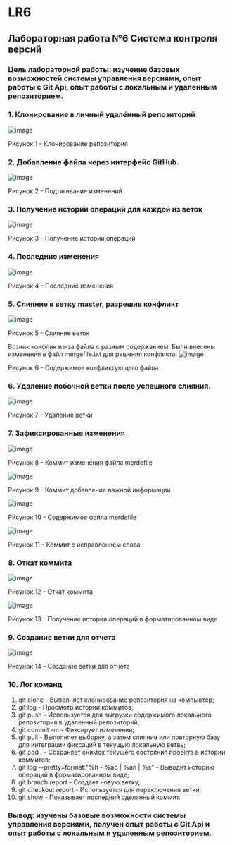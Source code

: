 # LR6
## Лабораторная работа №6 Система контроля версий 
### Цель лабораторной работы: изучение базовых возможностей системы управления версиями, опыт работы с Git Api, опыт работы с локальным и удаленным репозиторием.
### 1. Клонирование в личный удалённый репозиторий

![image](Screenshots/1.png)

Рисунок 1 - Клонирование репозитория 

### 2. Добавление файла через интерфейс GitHub.
![image](Screenshots/2.png)

Рисунок 2 - Подтягивание изменений  

### 3. Получение истории операций для каждой из веток
![image](Screenshots/3.jpg)

Рисунок 3 - Получение истории операций 

### 4. Последние изменения
![image](Screenshots/4.jpg)

Рисунок 4 - Последние изменения

### 5. Слияние в ветку master, разрешив конфликт
![image](Screenshots/5.jpg)

Рисунок 5 - Слияние веток

Возник конфлик из-за файла с разным содержанием. Были внесены изменения в файл mergefile.txt для решения конфликта. 
![image](Screenshots/6.jpg)

Рисунок 6 - Содержимое конфликтующего файла

### 6. Удаление побочной ветки после успешного слияния.
![image](Screenshots/7.jpg)

Рисунок 7 - Удаление ветки 

### 7. Зафиксированные изменения
![image](Screenshots/8.jpg)

Рисунок 8 - Коммит изменения файла merdefile

![image](Screenshots/9.jpg)

Рисунок 9 - Коммит добавление важной информации

![image](Screenshots/10.jpg)

Рисунок 10 - Содержимое файла merdefile

![image](Screenshots/11.jpg)

Рисунок 11 - Коммит с исправлением слова 

### 8. Откат коммита
![image](Screenshots/12.jpg)

Рисунок 12 - Откат коммита 

![image](Screenshots/13.jpg)

Рисунок 13 - Получение истории операций в форматированном виде  

### 9. Создание ветки для отчета
![image](Screenshots/14.jpg)

Рисунок 14 - Создание ветки для отчета

### 10. Лог команд
1. git clone - Выполняет клонирование репозитория на компьютер;
2. git log - Просмотр истории коммитов;
3. git push - Используется для выгрузки содержимого локального репозитория в удаленный репозиторий;
4. git commit -m - Фиксирует изменения;
5. git pull - Выполняет выборку, а затем слияние или повторную базу для интеграции фиксаций в текущую локальную ветвь;
6. git add . - Сохраняет снимок текущего состояния проекта в истории коммитов;
7. git log --pretty=format:"%h - %ad | %an | %s" -  Выводит историю операций в форматированном виде;
8. git branch report - Создает новую ветку;
9. git checkout report - Используется для переключения ветки;
10. git show - Показывает последний сделанный коммит.

### Вывод: изучены базовые возможности системы управления версиями, получен опыт работы с Git Api и опыт работы с локальным и удаленным репозиторием.
